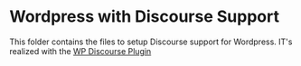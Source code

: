 # Wordpress with Discourse Support

This folder contains the files to setup Discourse support for Wordpress.
IT's realized with the [WP Discourse Plugin](https://de.wordpress.org/plugins/wp-discourse/)